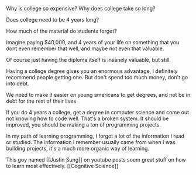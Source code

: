 Why is college so expensive? Why does college take so long?

Does college need to be 4 years long?

How much of the material do students forget?

Imagine paying $40,000, and 4 years of your life on something that you dont even remember that well, and maybe not even that valuable.

Of course just having the diploma itself is insanely valuable, but still.

Having a college degree gives you an enormous advantage, I definitely recommend people getting one. But don't spend too much money, don't go into debt.

We need to make it easier on young americans to get degrees, and not be in debt for the rest of their lives

If you do 4 years a college, get a degree in computer science and come out not knowing how to code well. That's a broken system. It should be improved, you should be making a ton of programming projects.

In my path of learning programming, I forgot a lot of the information I read or studied. The information I remember usually came from when I was building projects, it's a much more organic way of learning.

This guy named [[Justin Sung]] on youtube posts soem great stuff on how to learn most effectively. [[Cognitive Science]]

